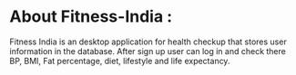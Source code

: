 # About Fitness-India :
Fitness India is an desktop application for health checkup that stores user information in the database.
After sign up user can log in and check there BP, BMI, Fat percentage, diet, lifestyle and life expectancy.
